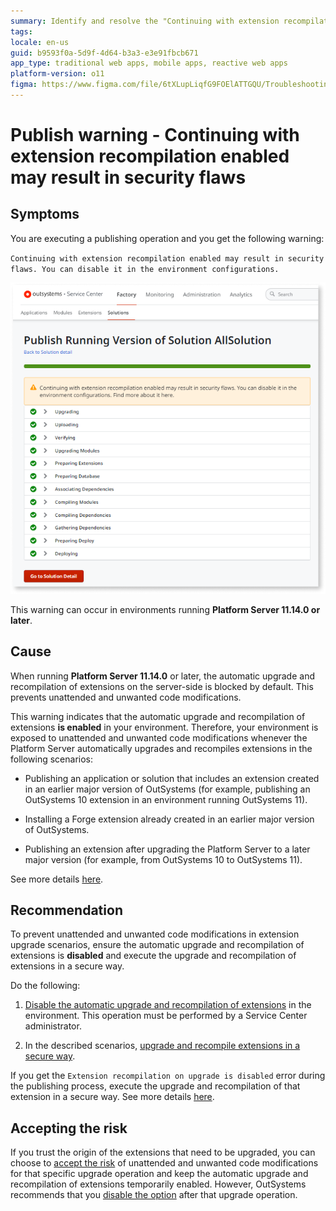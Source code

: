 ```yaml
---
summary: Identify and resolve the "Continuing with extension recompilation enabled may result in security flaws" publishing warning.
tags: 
locale: en-us
guid: b9593f0a-5d9f-4d64-b3a3-e3e91fbcb671
app_type: traditional web apps, mobile apps, reactive web apps
platform-version: o11
figma: https://www.figma.com/file/6tXLupLiqfG9FOElATTGQU/Troubleshooting?node-id=3330:2711
---
```


# Publish warning - Continuing with extension recompilation enabled may result in security flaws

## Symptoms

You are executing a publishing operation and you get the following warning:

`Continuing with extension recompilation enabled may result in security flaws. You can disable it in the environment configurations.`

![Screenshot of OutSystems Service Center showing a publish warning about extension recompilation being enabled.](images/ext-recompilation-enabled-warning-sc.png "OutSystems Service Center Publish Warning")

This warning can occur in environments running **Platform Server 11.14.0 or later**.

## Cause

When running **Platform Server 11.14.0** or later, the automatic upgrade and recompilation of extensions on the server-side is blocked by default. This prevents unattended and unwanted code modifications.

This warning indicates that the automatic upgrade and recompilation of extensions **is enabled** in your environment. Therefore, your environment is exposed to unattended and unwanted code modifications whenever the Platform Server automatically upgrades and recompiles extensions in the following scenarios:

* Publishing an application or solution that includes an extension created in an earlier major version of OutSystems (for example, publishing an OutSystems 10 extension in an environment running OutSystems 11).

* Installing a Forge extension already created in an earlier major version of OutSystems.

* Publishing an extension after upgrading the Platform Server to a later major version (for example, from OutSystems 10 to OutSystems 11).

See more details [here](extension-recompilation.md).

## Recommendation

To prevent unattended and unwanted code modifications in extension upgrade scenarios, ensure the automatic upgrade and recompilation of extensions is **disabled** and execute the upgrade and recompilation of extensions in a secure way.

Do the following:

1. [Disable the automatic upgrade and recompilation of extensions](extension-recompilation.md#enable-disable) in the environment. This operation must be performed by a Service Center administrator.

1. In the described scenarios, [upgrade and recompile extensions in a secure way](extension-recompilation.md#secure-upgrade).

If you get the `Extension recompilation on upgrade is disabled` error during the publishing process, execute the upgrade and recompilation of that extension in a secure way. See more details [here](extension-upgrade-disabled-error.md).

## Accepting the risk

If you trust the origin of the extensions that need to be upgraded, you can choose to [accept the risk](extension-recompilation.md#accept-risk) of unattended and unwanted code modifications for that specific upgrade operation and keep the automatic upgrade and recompilation of extensions temporarily enabled. However, OutSystems recommends that you [disable the option](extension-recompilation.md#enable-disable) after that upgrade operation.
